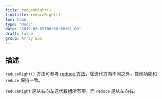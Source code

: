 ```yaml
---
title: reduceRight()
linktitle: reduceRight()
toc: true
type: "docs"
date: "2019-05-05T00:00:00+01:00"
draft: false
group: Array ES5
---
```


## 描述

`reduceRight()` 方法可参考 [reduce 方法](./reduce.md)，除迭代方向不同之外，其他功能和 `reduce` 保持一致。

`reduceRight` 是从右向左迭代数组所有项，而 `reduce` 是从左向右。
